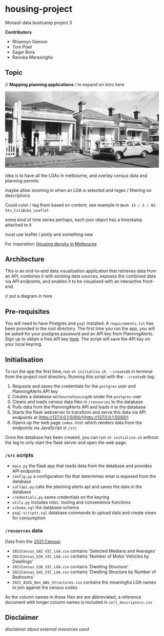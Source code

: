 # housing-project

Monash data bootcamp project 3

**Contributors**

- Rhiannyn Geeson
- Tom Pisel
- Sagar Bora
- Raviska Marasingha

## Topic 

// **Mapping planning applications** / to expand on intro here

![](img/header.jpg)


idea is to have all the LGAs in melbourne, and overlay census data and planning permits

maybe allow zooming in when an LGA is selected and regex / filtering on descriptions

Could color / tag them based on content, see example in `Week 15 / 3 / 02-Stu_CitiBike_Leaflet`

some kind of time series perhaps, each json object has a timestamp attached to it

must use leaflet / plotly and something new 


For inspiration: [Housing density in Melbourne](https://chartingtransport.com/2023/06/10/how-is-population-density-changing-in-australian-cities-2023-update/)


## Architecture

This is an end-to-end data visualisation application that retrieves data from an API, combines it with existing data sources, exposes the combined data via API endpoints, and enables it to be visualised with an interactive front-end.


// put a diagram in here 


## Pre-requisites

You will need to have Postgres and `psql` installed. A `requirements.txt` has been provided in the root directory. The first time you run the app, you will be asked for your postgres password and an API key from PlanningAlerts. Sign up to obtain a free API key [here](https://www.planningalerts.org.au/api/howto). The script will save the API key on your local keyring.



## Initialisation

To run the app the first time, run `sh initialise.sh --createdb` in terminal from the project root directory. Running this script with the `--createdb` tag:

1. Requests and saves the credentials for the `postgres` user and PlanningAlerts API key
2. Creates a database `melbournehousingdb` under the `postgres` user
3. Cleans and loads census data files in `/resources` to the database
4. Pulls data from the PlanningAlerts API and loads it to the database
5. Starts the flask webserver to transform and serve this data via API endpoints at [http://127.0.0.1:5000/](http://127.0.0.1:5000/)
6. Opens up the web page `index.html` which renders data from the endpoints via JavaScript in `/src`

Once the database has been created, you can run `sh initialise.sh` without the tag to only start the flask server and open the web page.

### `/src` scripts

- `main.py` the flask app that reads data from the database and provides API endpoints
- `config.py` a configuration file that determines what is exposed from the database
- `callapi.py` calls the planning alerts api and saves the data in the database
- `credentials.py` saves credentials on the keyring
- `utils.py` includes misc. tooling and convenience functions
- `schema.sql` the database schema
- `psql-scripts.sql` database commands to upload data and create views for consumption


### `/resources` data

Data from the [2021 Census](https://www.abs.gov.au/census/find-census-data/datapacks?release=2021&product=GCP&geography=LGA&header=S):

- `2021Census_G02_VIC_LGA.csv` contains 'Selected Medians and Averages'
- `2021Census_G34_VIC_LGA.csv` contains 'Number of Motor Vehicles by Dwellings'
- `2021Census_G36_VIC_LGA.csv` contains 'Dwelling Structure'
- `2021Census_G41_VIC_LGA.csv` contains 'Dwelling Structure by Number of Bedrooms'
- `2021_ASGS_Non_ABS_Structures.csv` contains the meaningful LGA names to join against the census codes

As the column names in these files are are abbreviated, a reference document with longer column names is included in `cell_descriptors.csv`

## Disclaimer

_disclaimer about external resources used_


